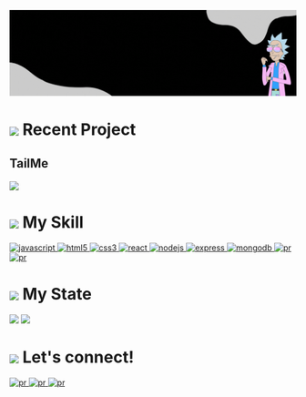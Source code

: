 <!-- Header -->
<p align="center">
  <img src="https://github.com/congegege/congegege/blob/main/asset/Github.gif">
</p>

# <img height="40px" align="center" src="https://www.svgrepo.com/show/440507/morty.svg"> Recent Project
## TailMe
<p>
  <a href="https://github.com/congegege/TailMe" >
     <img height=200px" align="center" src="https://github.com/congegege/congegege/blob/main/asset/TailMe.gif">
                                                                                            
  </a>
 </p>

# <img height="40px" align="center" src="https://www.svgrepo.com/show/440512/rick.svg"> My Skill
<p align="left">
    <a href="https://www.javascript.com/" target="_blank"> <img src="https://skillicons.dev/icons?i=js" alt="javascript" width="40" height="40"/> </a>
    <a href="https://www.w3.org/html/" target="_blank"> <img src="https://skillicons.dev/icons?i=html" alt="html5" width="40" height="40"/> </a>
    <a href="https://www.w3schools.com/css/" target="_blank"> <img src="https://skillicons.dev/icons?i=css" alt="css3" width="40" height="40"/> </a>
    <a href="https://reactjs.org/" target="_blank"> <img src="https://skillicons.dev/icons?i=react" alt="react" width="40" height="40"/> </a>
    <a href="https://nodejs.org" target="_blank"> <img src="https://skillicons.dev/icons?i=nodejs" alt="nodejs" width="40" height="40"/> </a>
    <a href="https://expressjs.com" target="_blank"> <img src="https://skillicons.dev/icons?i=express" alt="express" width="40" height="40"/> </a>
    <a href="https://www.mongodb.com/" target="_blank"> <img src="https://skillicons.dev/icons?i=mongodb" alt="mongodb" width="40" height="40"/> </a>
    <a href="https://code.visualstudio.com/"> <img src="https://skillicons.dev/icons?i=vscode" alt="pr" width="40" height="40"/> </a>
    <a href="https://www.adobe.com/ca/products/premiere.html"> <img src="https://skillicons.dev/icons?i=pr" alt="pr" width="40" height="40"/> </a>
</p>

# <img height="40px" align="center" src="https://www.svgrepo.com/show/440492/galaxy.svg"> My State

<p align="left">
  <img  height="137px"  src="https://github-readme-stats.vercel.app/api?username=congegege&hide=issues,contribs&count_private=true&show_icons=true&theme=dracula&hide_border=true&hide_title=true&icon_color=ca6e86">
  <img  height="137px"  src="https://github-readme-stats.vercel.app/api/top-langs/?username=congegege&layout=donut&hide_border=true&hide_title=true&count_private=true&show_icons=true&theme=dracula">
</p>

# <img height="40px" align="center" src="https://www.svgrepo.com/show/440547/alien-ship.svg"> Let's connect!
<a href="https://www.linkedin.com/feed/"> <img src="https://img.shields.io/badge/LinkedIn-0077B5?style=for-the-badge&logo=linkedin&logoColor=white" alt="pr" /> </a>
<a href="https://github.com/congegege/congegege"> <img src="https://img.shields.io/badge/GitHub-100000?style=for-the-badge&logo=github&logoColor=white" alt="pr" /> </a>
<a href="https://www.youtube.com/@CodingCoding-jj9eh/featured"> <img src="https://img.shields.io/badge/YouTube-FF0000?style=for-the-badge&logo=youtube&logoColor=white" alt="pr" /> </a>



